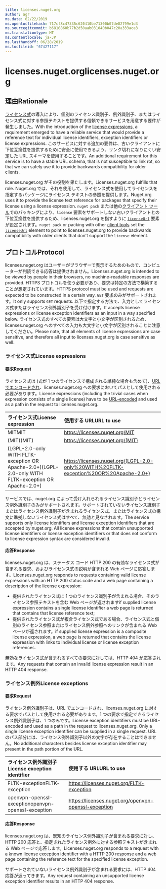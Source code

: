 ```yaml
---
title: licenses.nuget.org
author: agr
ms.date: 02/22/2019
ms.openlocfilehash: 717cf8c47335c620410be71300b07de82799e1d3
ms.sourcegitcommit: b6810860b77b2d50aab031040b047c20a333aca3
ms.translationtype: HT
ms.contentlocale: ja-JP
ms.lasthandoff: 06/28/2019
ms.locfileid: "67427117"
---
```

# <a name="licensesnugetorg"></a><span data-ttu-id="eaebc-102">licenses.nuget.org</span><span class="sxs-lookup"><span data-stu-id="eaebc-102">licenses.nuget.org</span></span>

## <a name="rationale"></a><span data-ttu-id="eaebc-103">理由</span><span class="sxs-lookup"><span data-stu-id="eaebc-103">Rationale</span></span>

<span data-ttu-id="eaebc-104">[ライセンス式](../reference/nuspec.md#license)の導入により、個別のライセンス識別子、例外識別子、またはライセンス式に対する参照テキストを提供する信頼できるサービスを用意する要件が発生しました。</span><span class="sxs-lookup"><span data-stu-id="eaebc-104">With the introduction of the [license expressions](../reference/nuspec.md#license), a requirement emerged to have a reliable service that would provide a reference text for individual license identifiers, exception identifiers or license expressions.</span></span>
<span data-ttu-id="eaebc-105">このサービスに対する追加の要件は、古いクライアントに下位互換性を提供するために安全に使用できるよう、リンク切れになりにくい安定した URL スキーマを使用することです。</span><span class="sxs-lookup"><span data-stu-id="eaebc-105">An additional requirement for this service is to have a stable URL schema, that is not susceptible to link rot, so that we can safely use it to provide backwards compatibility for older clients.</span></span>

<span data-ttu-id="eaebc-106">licenses.nuget.org がその役割を果たします。</span><span class="sxs-lookup"><span data-stu-id="eaebc-106">Licenses.nuget.org fulfills that role.</span></span> <span data-ttu-id="eaebc-107">Nuget.org では、それを使用して、ライセンス式を使用してライセンスを指定するパッケージにライセンス テキストの参照を提供します。</span><span class="sxs-lookup"><span data-stu-id="eaebc-107">Nuget.org uses it to provide the license text reference for packages that specify their license using a license expression.</span></span> <span data-ttu-id="eaebc-108">`nuget pack` または他の[クライアント ツール](../install-nuget-client-tools.md)でのパッキングにより、`license` 要素をサポートしない古いクライアントとの下位互換性を提供するため、licenses.nuget.org を指すように [`licenseUrl`](../reference/nuspec.md#licenseurl) 要素が設定されます。</span><span class="sxs-lookup"><span data-stu-id="eaebc-108">`nuget pack` or packing with other [client tools](../install-nuget-client-tools.md) set the [`licenseUrl`](../reference/nuspec.md#licenseurl) element to point to licenses.nuget.org to provide backwards compatibility with older clients that don't support the `license` element.</span></span>

## <a name="protocol"></a><span data-ttu-id="eaebc-109">プロトコル</span><span class="sxs-lookup"><span data-stu-id="eaebc-109">Protocol</span></span>

<span data-ttu-id="eaebc-110">licenses.nuget.org はユーザーがブラウザーで表示するためのもので、コンピューターが判読できる応答は提供されません。</span><span class="sxs-lookup"><span data-stu-id="eaebc-110">Licenses.nuget.org is intended to be viewed by people in their browsers, no machine-readable responses are provided.</span></span>
<span data-ttu-id="eaebc-111">HTTPS プロトコルを使う必要があり、要求は特定の方法で構築することが想定されています。</span><span class="sxs-lookup"><span data-stu-id="eaebc-111">HTTPS protocol must be used and requests are expected to be constructed in a certain way.</span></span> <span data-ttu-id="eaebc-112">`GET` 要求のみがサポートされます。</span><span class="sxs-lookup"><span data-stu-id="eaebc-112">It only supports `GET` requests.</span></span>
<span data-ttu-id="eaebc-113">以下で指定する方法で、入力としてライセンス式またはライセンス例外識別子を受け付けます。</span><span class="sxs-lookup"><span data-stu-id="eaebc-113">It accepts license expressions or license exception identifiers as an input in a way specified below.</span></span> <span data-ttu-id="eaebc-114">ライセンス式のすべての要素は大文字と小文字が区別されるため、licenses.nuget.org へのすべての入力も大文字と小文字が区別されることに注意してください。</span><span class="sxs-lookup"><span data-stu-id="eaebc-114">Please note, that all elements of license expressions are case sensitive, and therefore all input to licenses.nuget.org is case sensitive as well.</span></span>

### <a name="license-expressions"></a><span data-ttu-id="eaebc-115">ライセンス式</span><span class="sxs-lookup"><span data-stu-id="eaebc-115">License expressions</span></span>

#### <a name="request"></a><span data-ttu-id="eaebc-116">要求</span><span class="sxs-lookup"><span data-stu-id="eaebc-116">Request</span></span>

<span data-ttu-id="eaebc-117">ライセンス式は (式が 1 つのライセンスで構成される単純な場合も含めて)、[URL でエンコードされ](https://tools.ietf.org/html/rfc3986#section-2.1)、licenses.nuget.org への要求においてパスとして使用される必要があります。</span><span class="sxs-lookup"><span data-stu-id="eaebc-117">License expressions (including the trivial cases when expression consists of a single license) have to be [URL-encoded](https://tools.ietf.org/html/rfc3986#section-2.1) and used as a path in the request to licenses.nuget.org.</span></span>

| <span data-ttu-id="eaebc-118">ライセンス式</span><span class="sxs-lookup"><span data-stu-id="eaebc-118">License expression</span></span> | <span data-ttu-id="eaebc-119">使用する URL</span><span class="sxs-lookup"><span data-stu-id="eaebc-119">URL to use</span></span> |
|:---|:---|
| <span data-ttu-id="eaebc-120">MIT</span><span class="sxs-lookup"><span data-stu-id="eaebc-120">MIT</span></span>                                                | <https://licenses.nuget.org/MIT> |
| <span data-ttu-id="eaebc-121">(MIT)</span><span class="sxs-lookup"><span data-stu-id="eaebc-121">(MIT)</span></span>                                              | <https://licenses.nuget.org/(MIT)> |
| <span data-ttu-id="eaebc-122">(LGPL-2.0-only WITH FLTK-exception OR Apache-2.0+)</span><span class="sxs-lookup"><span data-stu-id="eaebc-122">(LGPL-2.0-only WITH FLTK-exception OR Apache-2.0+)</span></span> | <https://licenses.nuget.org/(LGPL-2.0-only%20WITH%20FLTK-exception%20OR%20Apache-2.0+)> |

<span data-ttu-id="eaebc-123">サービスでは、nuget.org によって受け入れられるライセンス識別子とライセンス例外識別子のみがサポートされます。サポートされていないライセンス識別子またはライセンス例外識別子が含まれるライセンス式、またはライセンス式の構文に準拠しないライセンス式はすべて、無効と見なされます。</span><span class="sxs-lookup"><span data-stu-id="eaebc-123">The service supports only license identifiers and license exception identifiers that are accepted by nuget.org. All license expressions that contain unsupported license identifiers or license exception identifiers or that does not conform to license expression syntax are considered invalid.</span></span>

#### <a name="response"></a><span data-ttu-id="eaebc-124">応答</span><span class="sxs-lookup"><span data-stu-id="eaebc-124">Response</span></span>

<span data-ttu-id="eaebc-125">licenses.nuget.org は、ステータス コード HTTP 200 の有効なライセンス式が含まれる要求、およびライセンス式の説明が含まれる Web ページに応答します。</span><span class="sxs-lookup"><span data-stu-id="eaebc-125">Licenses.nuget.org responds to requests containing valid license expressions with an HTTP 200 status code and a web page containing a description of the license expression:</span></span>

* <span data-ttu-id="eaebc-126">提供されたライセンス式に 1 つのライセンス識別子が含まれる場合、そのライセンス参照テキストを含む Web ページが返されます</span><span class="sxs-lookup"><span data-stu-id="eaebc-126">if supplied license expression contains a single license identifier a web page is returned that contains that license reference text;</span></span>
* <span data-ttu-id="eaebc-127">提供されたライセンス式が複合ライセンス式である場合、ライセンス式と個別のライセンス参照またはライセンス例外参照へのリンクが含まれる Web ページが返されます。</span><span class="sxs-lookup"><span data-stu-id="eaebc-127">if supplied license expression is a composite license expression, a web page is returned that contains the license expression with links to individual license or license exception references.</span></span>

<span data-ttu-id="eaebc-128">無効なライセンス式が含まれるすべての要求に対しては、HTTP 404 が応答されます。</span><span class="sxs-lookup"><span data-stu-id="eaebc-128">Any requests that contain an invalid license expression result in an HTTP 404 response.</span></span>

### <a name="license-exceptions"></a><span data-ttu-id="eaebc-129">ライセンス例外</span><span class="sxs-lookup"><span data-stu-id="eaebc-129">License exceptions</span></span>

#### <a name="request"></a><span data-ttu-id="eaebc-130">要求</span><span class="sxs-lookup"><span data-stu-id="eaebc-130">Request</span></span>

<span data-ttu-id="eaebc-131">ライセンス例外識別子は、URL でエンコードされ、licenses.nuget.org に対する要求でパスとして使用される必要があります。1 つの要求で指定できるライセンス例外識別子は、1 つのみです。</span><span class="sxs-lookup"><span data-stu-id="eaebc-131">License exception identifiers must be URL-encoded and used as a path in the request to licenses.nuget.org. Only a single license exception identifier can be supplied in a single request.</span></span> <span data-ttu-id="eaebc-132">URL のパス部分には、ライセンス例外識別子以外の文字が存在することはできません。</span><span class="sxs-lookup"><span data-stu-id="eaebc-132">No additional characters besides license exception identifier may present in the path portion of the URL.</span></span>

| <span data-ttu-id="eaebc-133">ライセンス例外識別子</span><span class="sxs-lookup"><span data-stu-id="eaebc-133">License exception identifier</span></span> | <span data-ttu-id="eaebc-134">使用する URL</span><span class="sxs-lookup"><span data-stu-id="eaebc-134">URL to use</span></span> |
|:---|:---|
|<span data-ttu-id="eaebc-135">FLTK-exception</span><span class="sxs-lookup"><span data-stu-id="eaebc-135">FLTK-exception</span></span>            | <https://licenses.nuget.org/FLTK-exception> |
|<span data-ttu-id="eaebc-136">openvpn-openssl-exception</span><span class="sxs-lookup"><span data-stu-id="eaebc-136">openvpn-openssl-exception</span></span> | <https://licenses.nuget.org/openvpn-openssl-exception> |

#### <a name="response"></a><span data-ttu-id="eaebc-137">応答</span><span class="sxs-lookup"><span data-stu-id="eaebc-137">Response</span></span>

<span data-ttu-id="eaebc-138">licenses.nuget.org は、既知のライセンス例外識別子が含まれる要求に対し、HTTP 200 応答と、指定されたライセンス例外に対する参照テキストが含まれる Web ページで応答します。</span><span class="sxs-lookup"><span data-stu-id="eaebc-138">Licenses.nuget.org responds to a request with a known license exception identifier with a HTTP 200 response and a web page containing the reference text for the specified license exception.</span></span>

<span data-ttu-id="eaebc-139">サポートされていないライセンス例外識別子が含まれる要求には、HTTP 404 応答が返ってきます。</span><span class="sxs-lookup"><span data-stu-id="eaebc-139">Any request containing an unsupported license exception identifier results in an HTTP 404 response.</span></span>